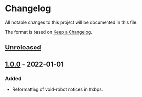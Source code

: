 # Changelog
All notable changes to this project will be documented in this file.

The format is based on [Keep a Changelog](https://keepachangelog.com/en/1.0.0/).


## [Unreleased]


## [1.0.0] - 2022-01-01
### Added
- Reformatting of void-robot notices in #xbps.


[Unreleased]: https://github.com/0x5c/hexchat-void-repos/compare/v1.0.0...HEAD
[1.0.0]: https://github.com/0x5c/hexchat-void-repos/releases/tag/v1.0.0
